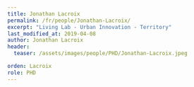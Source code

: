 ```yaml
---
title: Jonathan Lacroix
permalink: /fr/people/Jonathan-Lacroix/
excerpt: "Living Lab - Urban Innovation - Territory"
last_modified_at: 2019-04-08
author: Jonathan Lacroix
header:
  teaser: /assets/images/people/PHD/Jonathan-Lacroix.jpeg

orden: Lacroix
role: PHD
---
```


